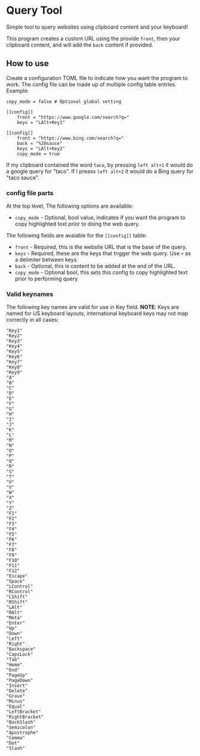 # Query Tool

Simple tool to query websites using clipboard content and your keyboard!

This program creates a custom URL using  the provide `front`,  then your clipboard content, and
will add the `back` content if provided.

## How to use

Create a configuration TOML file to indicate how you want the program to work.
The config file can be made up of multiple config table entries.
Example:

```
copy_mode = false # Optional global setting

[[config]]
    front = "https://www.google.com/search?q="
    keys = "LAlt+Key1"

[[config]]
    front = "https://www.bing.com/search?q="
    back = "%20sauce"
    keys = "LAlt+Key2"
    copy_mode = true
```

If my clipboard contained the word `taco`, by pressing `left alt+1` it would do a google query for "taco".
If I preass `left alt+2` it would do a Bing query for "taco sauce".

### config file parts

At the top level, The following options are available:

- `copy_mode` - Optional, bool value, indicates if you want the program to copy highlighted text prior to doing the web query.

The following fields are avaiable for the `[[config]]` table:

- `front` - Required, this is the website URL that is the base of the query.
- `keys` - Required, these are the keys that trigger the web query. Use `+` as a delimiter between keys.
- `back` - Optional, this is content to be added at the end of the URL.
- `copy_mode` - Optional bool, this sets this config to copy highlighted text prior to performing query

### Valid keynames

The following key names are valid for use in Key field.
**NOTE**: Keys are named for US keyboard layouts, international keyboard keys may not map correctly in all cases:

```
"Key1"
"Key2"
"Key3"
"Key4"
"Key5"
"Key6"
"Key7"
"Key8"
"Key9"
"A"
"B"
"C"
"D"
"E"
"F"
"G"
"H"
"I"
"J"
"K"
"L"
"M"
"N"
"O"
"P"
"Q"
"R"
"S"
"T"
"U"
"V"
"W"
"X"
"Y"
"Z"
"F1"
"F2"
"F3"
"F4"
"F5"
"F6"
"F7"
"F8"
"F9"
"F10"
"F11"
"F12"
"Escape"
"Space"
"LControl"
"RControl"
"LShift"
"RShift"
"LAlt"
"RAlt"
"Meta"
"Enter"
"Up"
"Down"
"Left"
"Right"
"Backspace"
"CapsLock"
"Tab"
"Home"
"End"
"PageUp"
"PageDown"
"Insert"
"Delete"
"Grave"
"Minus"
"Equal"
"LeftBracket"
"RightBracket"
"BackSlash"
"Semicolon"
"Apostrophe"
"Comma"
"Dot"
"Slash"
```
